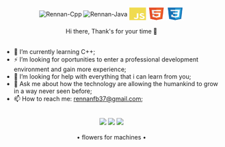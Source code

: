 <div style="display: inline_block" align="center"><br>
  <img align="center" alt="Rennan-Cpp" height="30" width="40" src="https://cdn.jsdelivr.net/gh/devicons/devicon@latest/icons/cplusplus/cplusplus-original.svg" />
  <img align="center" alt="Rennan-Java" height="30" width="40" src="https://cdn.jsdelivr.net/gh/devicons/devicon/icons/java/java-original.svg">
  <img align="center" alt="Rennan-Js" height="30" width="40" src="https://raw.githubusercontent.com/devicons/devicon/master/icons/javascript/javascript-plain.svg">
  <img align="center" alt="Rennan-HTML" height="30" width="40" src="https://raw.githubusercontent.com/devicons/devicon/master/icons/html5/html5-original.svg">
  <img align="center" alt="Rennan-CSS" height="30" width="40" src="https://raw.githubusercontent.com/devicons/devicon/master/icons/css3/css3-original.svg">
</div>

<br>

<div align="center">
Hi there, Thank's for your time 👋
</div>

<br>

- 🌱 I’m currently learning C++;
- ⚡ I’m looking for oportunities to enter a professional development environment and gain more experience;
- 🤔 I’m looking for help with everything that i can learn from you;
- 💬 Ask me about how the technology are allowing the humankind to grow in a way never seen before;
- 📫 How to reach me: rennanfb37@gmail.com;

<br>

<div align="center">
  <a href="https://instagram.com/ftotherside" target="_blank"><img src="https://img.shields.io/badge/-Instagram-%23E4405F?style=for-the-badge&logo=instagram&logoColor=white" target="_blank"></a>
  <a href="https://www.linkedin.com/in/rennan-fernandes-a98522284/" target="_blank"><img src="https://img.shields.io/badge/-LinkedIn-%230077B5?style=for-the-badge&logo=linkedin&logoColor=white" target="_blank"></a>
  <a href = "mailto:rennanfb37@gmail.com"><img src="https://img.shields.io/badge/-Gmail-%23333?style=for-the-badge&logo=gmail&logoColor=white" target="_blank"></a>
</div>

<br>

<div align="center">
• flowers for machines •
</div>
